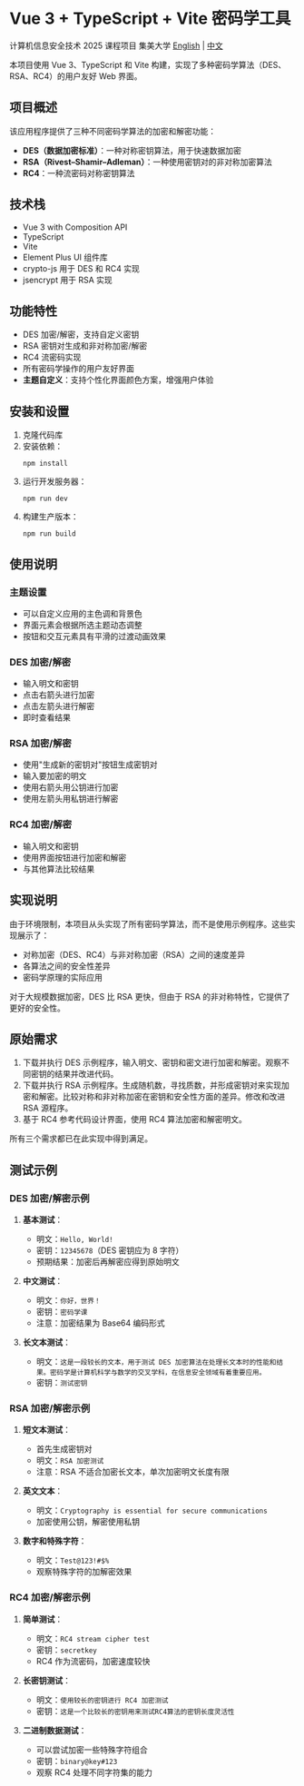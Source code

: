 # Vue 3 + TypeScript + Vite 密码学工具
计算机信息安全技术 2025 课程项目 集美大学
[English](README_en.md) |  [中文](README_zh.md)

本项目使用 Vue 3、TypeScript 和 Vite 构建，实现了多种密码学算法（DES、RSA、RC4）的用户友好 Web 界面。

## 项目概述

该应用程序提供了三种不同密码学算法的加密和解密功能：

- **DES（数据加密标准）**：一种对称密钥算法，用于快速数据加密
- **RSA（Rivest–Shamir–Adleman）**：一种使用密钥对的非对称加密算法
- **RC4**：一种流密码对称密钥算法

## 技术栈

- Vue 3 with Composition API
- TypeScript
- Vite
- Element Plus UI 组件库
- crypto-js 用于 DES 和 RC4 实现
- jsencrypt 用于 RSA 实现

## 功能特性

- DES 加密/解密，支持自定义密钥
- RSA 密钥对生成和非对称加密/解密
- RC4 流密码实现
- 所有密码学操作的用户友好界面
- **主题自定义**：支持个性化界面颜色方案，增强用户体验

## 安装和设置

1. 克隆代码库
2. 安装依赖：
   ```
   npm install
   ```
3. 运行开发服务器：
   ```
   npm run dev
   ```
4. 构建生产版本：
   ```
   npm run build
   ```

## 使用说明

### 主题设置
- 可以自定义应用的主色调和背景色
- 界面元素会根据所选主题动态调整
- 按钮和交互元素具有平滑的过渡动画效果

### DES 加密/解密
- 输入明文和密钥
- 点击右箭头进行加密
- 点击左箭头进行解密
- 即时查看结果

### RSA 加密/解密
- 使用"生成新的密钥对"按钮生成密钥对
- 输入要加密的明文
- 使用右箭头用公钥进行加密
- 使用左箭头用私钥进行解密

### RC4 加密/解密
- 输入明文和密钥
- 使用界面按钮进行加密和解密
- 与其他算法比较结果

## 实现说明

由于环境限制，本项目从头实现了所有密码学算法，而不是使用示例程序。这些实现展示了：

- 对称加密（DES、RC4）与非对称加密（RSA）之间的速度差异
- 各算法之间的安全性差异
- 密码学原理的实际应用

对于大规模数据加密，DES 比 RSA 更快，但由于 RSA 的非对称特性，它提供了更好的安全性。

## 原始需求

1. 下载并执行 DES 示例程序，输入明文、密钥和密文进行加密和解密。观察不同密钥的结果并改进代码。
2. 下载并执行 RSA 示例程序。生成随机数，寻找质数，并形成密钥对来实现加密和解密。比较对称和非对称加密在密钥和安全性方面的差异。修改和改进 RSA 源程序。
3. 基于 RC4 参考代码设计界面，使用 RC4 算法加密和解密明文。

所有三个需求都已在此实现中得到满足。

## 测试示例

### DES 加密/解密示例

1. **基本测试**：
   - 明文：`Hello, World!`
   - 密钥：`12345678`（DES 密钥应为 8 字符）
   - 预期结果：加密后再解密应得到原始明文

2. **中文测试**：
   - 明文：`你好，世界！`
   - 密钥：`密码学课`
   - 注意：加密结果为 Base64 编码形式

3. **长文本测试**：
   - 明文：`这是一段较长的文本，用于测试 DES 加密算法在处理长文本时的性能和结果。密码学是计算机科学与数学的交叉学科，在信息安全领域有着重要应用。`
   - 密钥：`测试密钥`

### RSA 加密/解密示例

1. **短文本测试**：
   - 首先生成密钥对
   - 明文：`RSA 加密测试`
   - 注意：RSA 不适合加密长文本，单次加密明文长度有限

2. **英文文本**：
   - 明文：`Cryptography is essential for secure communications`
   - 加密使用公钥，解密使用私钥

3. **数字和特殊字符**：
   - 明文：`Test@123!#$%`
   - 观察特殊字符的加解密效果

### RC4 加密/解密示例

1. **简单测试**：
   - 明文：`RC4 stream cipher test`
   - 密钥：`secretkey`
   - RC4 作为流密码，加密速度较快

2. **长密钥测试**：
   - 明文：`使用较长的密钥进行 RC4 加密测试`
   - 密钥：`这是一个比较长的密钥用来测试RC4算法的密钥长度灵活性`

3. **二进制数据测试**：
   - 可以尝试加密一些特殊字符组合
   - 密钥：`binary@key#123`
   - 观察 RC4 处理不同字符集的能力

